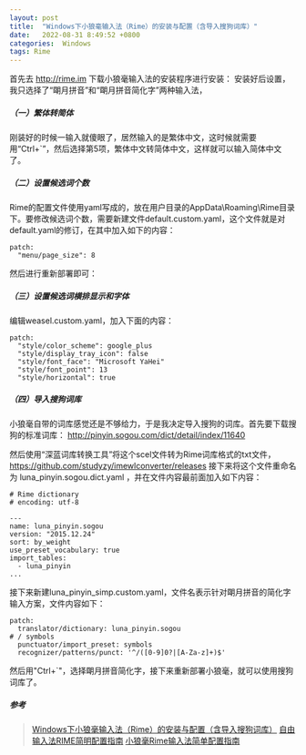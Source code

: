 ```yaml
---
layout: post
title:  "Windows下小狼毫输入法（Rime）的安装与配置（含导入搜狗词库）"
date:   2022-08-31 8:49:52 +0800
categories:  Windows
tags: Rime
---
```

 首先去 http://rime.im 下载小狼毫输入法的安装程序进行安装：
    安装好后设置，我只选择了“朙月拼音”和“朙月拼音简化字”两种输入法，
##### （一）繁体转简体

 刚装好的时候一输入就傻眼了，居然输入的是繁体中文，这时候就需要用“Ctrl+`”，然后选择第5项，繁体中文转简体中文，这样就可以输入简体中文了。

##### （二）设置候选词个数

Rime的配置文件使用yaml写成的，放在用户目录的AppData\Roaming\Rime目录下。要修改候选词个数，需要新建文件default.custom.yaml，这个文件就是对default.yaml的修订，在其中加入如下的内容：
```
patch:
  "menu/page_size": 8

```
然后进行重新部署即可：
##### （三）设置候选词横排显示和字体
编辑weasel.custom.yaml，加入下面的内容：
```
patch:
  "style/color_scheme": google_plus
  "style/display_tray_icon": false
  "style/font_face": "Microsoft YaHei"
  "style/font_point": 13
  "style/horizontal": true

```
##### （四）导入搜狗词库

小狼毫自带的词库感觉还是不够给力，于是我决定导入搜狗的词库。首先要下载搜狗的标准词库： http://pinyin.sogou.com/dict/detail/index/11640

然后使用“深蓝词库转换工具”将这个scel文件转为Rime词库格式的txt文件，
https://github.com/studyzy/imewlconverter/releases
接下来将这个文件重命名为 luna_pinyin.sogou.dict.yaml ，并在文件内容最前面加入如下内容：
```
# Rime dictionary
# encoding: utf-8

---
name: luna_pinyin.sogou
version: "2015.12.24"
sort: by_weight
use_preset_vocabulary: true
import_tables:
  - luna_pinyin
...

```
接下来新建luna_pinyin_simp.custom.yaml，文件名表示针对朙月拼音的简化字输入方案，文件内容如下：
```
patch:
  translator/dictionary: luna_pinyin.sogou
# / symbols
  punctuator/import_preset: symbols
  recognizer/patterns/punct: '^/([0-9]0?|[A-Za-z]+)$'
```
然后用"Ctrl+`"，选择朙月拼音简化字，接下来重新部署小狼毫，就可以使用搜狗词库了。

##### 参考
> [Windows下小狼毫输入法（Rime）的安装与配置（含导入搜狗词库）](https://www.cnblogs.com/frederichchen/p/5074689.html)
> [自由输入法RIME简明配置指南](https://sspai.com/post/55699)
> [小狼毫Rime输入法简单配置指南](https://blog.csdn.net/qq_46207024/article/details/114411457)
